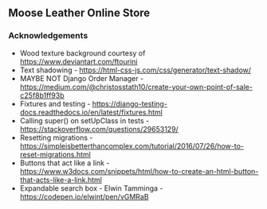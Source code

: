 ## Moose Leather Online Store

### Acknowledgements
* Wood texture background courtesy of https://www.deviantart.com/ftourini
* Text shadowing - https://html-css-js.com/css/generator/text-shadow/
* MAYBE NOT Django Order Manager - https://medium.com/@christosstath10/create-your-own-point-of-sale-c25f8b1ff93b
* Fixtures and testing - https://django-testing-docs.readthedocs.io/en/latest/fixtures.html
* Calling super() on setUpClass in tests - https://stackoverflow.com/questions/29653129/
* Resetting migrations - https://simpleisbetterthancomplex.com/tutorial/2016/07/26/how-to-reset-migrations.html
* Buttons that act like a link - https://www.w3docs.com/snippets/html/how-to-create-an-html-button-that-acts-like-a-link.html
* Expandable search box - Elwin Tamminga - https://codepen.io/elwint/pen/vGMRaB
